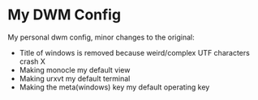 # My DWM Config

My personal dwm config, minor changes to the original:

- Title of windows is removed because weird/complex UTF characters crash X
- Making monocle my default view
- Making urxvt my default terminal
- Making the meta(windows) key my default operating key

